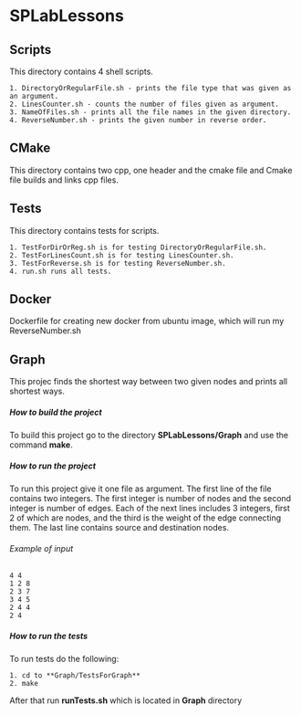 # SPLabLessons
## Scripts
This directory contains 4 shell scripts.

	1. DirectoryOrRegularFile.sh - prints the file type that was given as an argument.
	2. LinesCounter.sh - counts the number of files given as argument.
	3. NameOfFiles.sh - prints all the file names in the given directory.
	4. ReverseNumber.sh - prints the given number in reverse order.

## CMake
This directory contains two cpp, one header and the cmake file and Cmake file builds and links cpp files.

## Tests
This directory contains tests for scripts.

	1. TestForDirOrReg.sh is for testing DirectoryOrRegularFile.sh.
	2. TestForLinesCount.sh is for testing LinesCounter.sh.
	3. TestForReverse.sh is for testing ReverseNumber.sh.
	4. run.sh runs all tests.

## Docker

Dockerfile for creating new docker from ubuntu image, which will run my ReverseNumber.sh

## Graph

This projec finds the shortest way between two given nodes and prints all shortest ways.

##### How to build the project

To build this project go to the directory **SPLabLessons/Graph** and use the command **make**.

##### How to run the project

To run this project give it one file as argument. The first line of the file contains two integers. The first integer is number of nodes and the second integer is number of edges. Each of the next lines includes 3 integers, first 2 of which are nodes, and the third is the weight of the edge connecting them. The last line contains source and destination nodes.

###### Example of input

	4 4
	1 2 8
	2 3 7
	3 4 5
	2 4 4
	2 4

##### How to run the tests

To run tests do the following:

	1. cd to **Graph/TestsForGraph**
	2. make

After that run **runTests.sh** which is located in **Graph** directory
 
